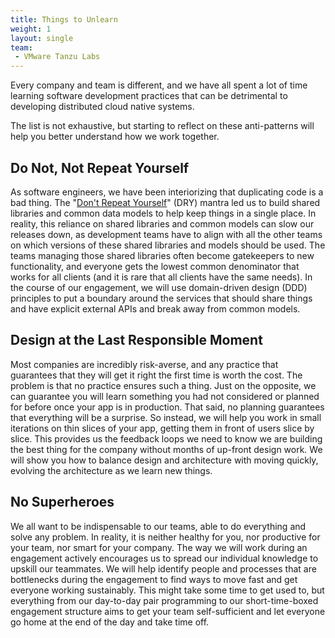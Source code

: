 ```yaml
---
title: Things to Unlearn
weight: 1
layout: single
team:
 - VMware Tanzu Labs
---
```


Every company and team is different, and we have all spent a lot of time learning software development practices that can be detrimental to developing distributed cloud native systems. 

The list is not exhaustive, but starting to reflect on these anti-patterns will help you better understand how we work together.

## Do Not, Not Repeat Yourself

As software engineers, we have been interiorizing that duplicating code is a bad thing. The "[Don't Repeat Yourself](https://en.wikipedia.org/wiki/Don%27t_repeat_yourself)" (DRY) mantra led us to build shared libraries and common data models to help keep things in a single place.  In reality, this reliance on shared libraries and common models can slow our releases down, as development teams have to align with all the other teams on which versions of these shared libraries and models should be used. The teams managing those shared libraries often become gatekeepers to new functionality, and everyone gets the lowest common denominator that works for all clients (and it is rare that all clients have the same needs).
In the course of our engagement, we will use domain-driven design (DDD) principles to put a boundary around the services that should share things and have explicit external APIs and break away from common models.

## Design at the Last Responsible Moment

Most companies are incredibly risk-averse, and any practice that guarantees that they will get it right the first time is worth the cost. The problem is that no practice ensures such a thing. Just on the opposite, we can guarantee you will learn something you had not considered or planned for before once your app is in production.
That said, no planning guarantees that everything will be a surprise. So instead, we will help you work in small iterations on thin slices of your app, getting them in front of users slice by slice. This provides us the feedback loops we need to know we are building the best thing for the company without months of up-front design work. We will show you how to balance design and architecture with moving quickly, evolving the architecture as we learn new things.

## No Superheroes

We all want to be indispensable to our teams, able to do everything and solve any problem. In reality, it is neither healthy for you, nor productive for your team, nor smart for your company.
The way we will work during an engagement actively encourages us to spread our individual knowledge to upskill our teammates. We will help identify people and processes that are bottlenecks during the engagement to find ways to move fast and get everyone working sustainably. This might take some time to get used to, but everything from our day-to-day pair programming to our short-time-boxed engagement structure aims to get your team self-sufficient and let everyone go home at the end of the day and take time off.

